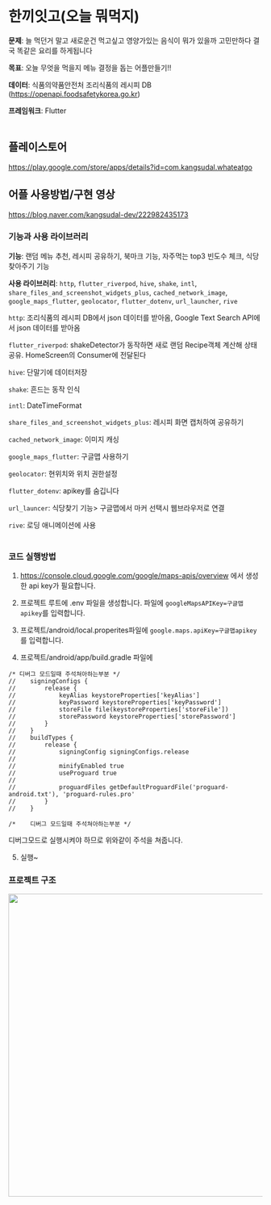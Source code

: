 # 한끼잇고(오늘 뭐먹지)

**문제**: 늘 먹던거 말고 새로운건 먹고싶고 영양가있는 음식이 뭐가 있을까 고민만하다 결국 똑같은 요리를 하게됩니다

**목표**: 오늘 무엇을 먹을지 메뉴 결정을 돕는 어플만들기!!

**데이터**: 식품의약품안전처 조리식품의 레시피 DB (https://openapi.foodsafetykorea.go.kr)

**프레임워크**: Flutter
<br/>
<br/>

## 플레이스토어
https://play.google.com/store/apps/details?id=com.kangsudal.whateatgo
<br/>

## 어플 사용방법/구현 영상
https://blog.naver.com/kangsudal-dev/222982435173
</br>

### 기능과 사용 라이브러리


**기능**: 랜덤 메뉴 추천, 레시피 공유하기, 북마크 기능, 자주먹는 top3 빈도수 체크, 식당 찾아주기 기능

**사용 라이브러리**: `http`, `flutter_riverpod`, `hive`, `shake`, `intl`, `share_files_and_screenshot_widgets_plus`, `cached_network_image`, `google_maps_flutter`, `geolocator`, `flutter_dotenv`, `url_launcher`, `rive`

`http`: 조리식품의 레시피 DB에서 json 데이터를 받아옴, Google Text Search API에서 json 데이터를 받아옴

`flutter_riverpod`: shakeDetector가 동작하면 새로 랜덤 Recipe객체 계산해 상태 공유. HomeScreen의 Consumer에 전달된다

`hive`: 단말기에 데이터저장

`shake`: 흔드는 동작 인식

`intl`: DateTimeFormat

`share_files_and_screenshot_widgets_plus`: 레시피 화면 캡처하여 공유하기

`cached_network_image`: 이미지 캐싱

`google_maps_flutter`: 구글맵 사용하기

`geolocator`: 현위치와 위치 권한설정

`flutter_dotenv`: apikey를 숨깁니다

`url_launcer`: 식당찾기 기능> 구글맵에서 마커 선택시 웹브라우저로 연결

`rive`: 로딩 애니메이션에 사용
<br/>
<br/>

### 코드 실행방법
1. https://console.cloud.google.com/google/maps-apis/overview 에서 생성한 api key가 필요합니다.

2. 프로젝트 루트에 .env 파일을 생성합니다. 파일에 `googleMapsAPIKey=구글맵apikey`를 입력합니다.


3. 프로젝트/android/local.properites파일에 `google.maps.apiKey=구글맵apikey`를 입력합니다.

4. 프로젝트/android/app/build.gradle 파일에
```
/* 디버그 모드일때 주석쳐아하는부분 */
//    signingConfigs {
//        release {
//            keyAlias keystoreProperties['keyAlias']
//            keyPassword keystoreProperties['keyPassword']
//            storeFile file(keystoreProperties['storeFile'])
//            storePassword keystoreProperties['storePassword']
//        }
//    }
//    buildTypes {
//        release {
//            signingConfig signingConfigs.release
//
//            minifyEnabled true
//            useProguard true
//
//            proguardFiles getDefaultProguardFile('proguard-android.txt'), 'proguard-rules.pro'
//        }
//    }

/*    디버그 모드일때 주석쳐아하는부분 */
```
디버그모드로 실행시켜야 하므로 위와같이 주석을 쳐줍니다.

5. 실행~

### 프로젝트 구조
<img src="https://user-images.githubusercontent.com/32862869/212666001-34a936a7-65d0-4008-abba-758b83549b10.png" width="600" height="600"/>

